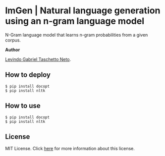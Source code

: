 # lmGen | Natural language generation using an n-gram language model

N-Gram language model that learns n-gram probabilities from a given corpus.

__Author__

[Levindo Gabriel Taschetto Neto](http://levindoneto.github.io/).

## How to deploy

```terminal
$ pip install docopt
$ pip install nltk
```

## How to use

```terminal
$ pip install docopt
$ pip install nltk
```

## License

MIT License. Click [here](LICENSE.md) for more information about this license.
